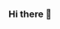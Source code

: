 ### Hi there 👋

<!--
**Saqulain00/Saqulain00** is a ✨ _special_ ✨ repository because its `README.md` (this file) appears on your GitHub profile.

Here are some ideas to get you started:

- 🔭 I’m currently working on Frontend Development
- 🌱 I’m currently learning Full Stack Java DEvelopment
- 🤔 I’m looking for help to get into IT industry
- 💬 Ask me about Java (Core & Advanced), Web Tech, and ReactJS
- 📫 Connect with me on <a src="https://www.linkedin.com/in/saqulain-mushtaque-5898b3231/">LinkedIn</a>
- ⚡ I love to do Vlogging
-->

